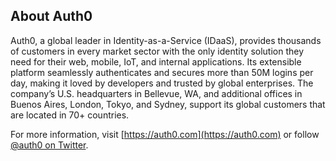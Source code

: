 ## About Auth0

Auth0, a global leader in Identity-as-a-Service (IDaaS), provides thousands of customers in every market sector with the only identity solution they need for their web, mobile, IoT, and internal applications. Its extensible platform seamlessly authenticates and secures more than 50M logins per day, making it loved by developers and trusted by global enterprises. The company’s U.S. headquarters in Bellevue, WA, and additional offices in Buenos Aires, London, Tokyo, and Sydney, support its global customers that are located in 70+ countries.

For more information, visit [https://auth0.com](https://auth0.com) or follow [@auth0 on Twitter](https://twitter.com/auth0).

